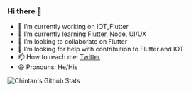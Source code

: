 ### Hi there 👋

- 🔭 I’m currently working on IOT_Flutter
- 🌱 I’m currently learning Flutter, Node, UI/UX
- 👯 I’m looking to collaborate on Flutter
- 🤔 I’m looking for help with contribution to Flutter and IOT
- 📫 How to reach me: <a href="https://twitter.com/chihempat">Twitter</a>
- 😄 Pronouns: He/His

<!--
**chihempat/chihempat** is a ✨ _special_ ✨ repository because its `README.md` (this file) appears on your GitHub profile.

Here are some ideas to get you started:

- 🔭 I’m currently working on ...
- 🌱 I’m currently learning ...
- 👯 I’m looking to collaborate on ...
- 🤔 I’m looking for help with ...
- 💬 Ask me about ...
- 📫 How to reach me: ...
- 😄 Pronouns: ...
- ⚡ Fun fact: ...
-->

![Chintan's Github Stats](https://github-readme-stats.vercel.app/api?username=chihempat&show_icons=true&theme=radical)
